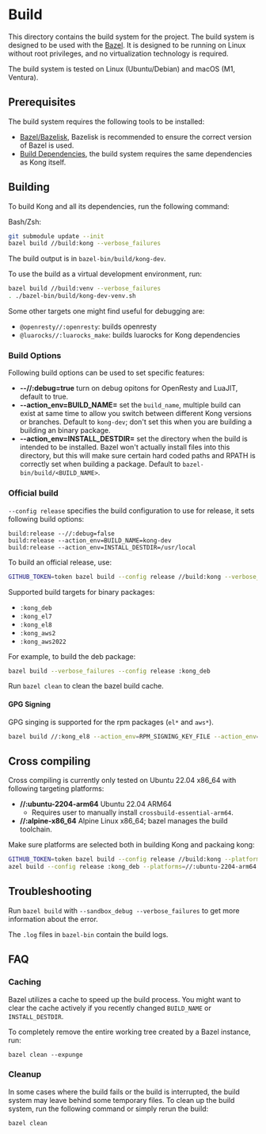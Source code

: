 # Build

This directory contains the build system for the project.
The build system is designed to be used with the [Bazel](https://bazel.build/).
It is designed to be running on Linux without root privileges, and no virtualization technology is required.

The build system is tested on Linux (Ubuntu/Debian) and macOS (M1, Ventura).

## Prerequisites

The build system requires the following tools to be installed:

- [Bazel/Bazelisk](https://bazel.build/install/bazelisk), Bazelisk is recommended to ensure the correct version of Bazel is used.
- [Build Dependencies](https://github.com/Kong/kong/blob/master/DEVELOPER.md#prerequisites), the build system requires the same dependencies as Kong itself.

## Building

To build Kong and all its dependencies, run the following command:

Bash/Zsh:

```bash
git submodule update --init
bazel build //build:kong --verbose_failures
```

The build output is in `bazel-bin/build/kong-dev`.

To use the build as a virtual development environment, run:
  
```bash
bazel build //build:venv --verbose_failures
. ./bazel-bin/build/kong-dev-venv.sh
```

Some other targets one might find useful for debugging are:

- `@openresty//:openresty`: builds openresty
- `@luarocks//:luarocks_make`: builds luarocks for Kong dependencies

### Build Options

Following build options can be used to set specific features:

- **--//:debug=true** turn on debug opitons for OpenResty and LuaJIT, default to true.
- **--action_env=BUILD_NAME=** set the `build_name`, multiple build can exist at same time to allow you
switch between different Kong versions or branches. Default to `kong-dev`; don't set this when you are
building a building an binary package.
- **--action_env=INSTALL_DESTDIR=** set the directory when the build is intended to be installed. Bazel won't
actually install files into this directory, but this will make sure certain hard coded paths and RPATH is
correctly set when building a package. Default to `bazel-bin/build/<BUILD_NAME>`.


### Official build

`--config release` specifies the build configuration to use for release, it sets following build options:

```
build:release --//:debug=false
build:release --action_env=BUILD_NAME=kong-dev
build:release --action_env=INSTALL_DESTDIR=/usr/local
```

To build an official release, use:

```bash
GITHUB_TOKEN=token bazel build --config release //build:kong --verbose_failures
```

Supported build targets for binary packages:
- `:kong_deb`
- `:kong_el7`
- `:kong_el8`
- `:kong_aws2`
- `:kong_aws2022`

For example, to build the deb package:

```bash
bazel build --verbose_failures --config release :kong_deb

```

Run `bazel clean` to clean the bazel build cache.

#### GPG Signing

GPG singing is supported for the rpm packages (`el*` and `aws*`).

```bash
bazel build //:kong_el8 --action_env=RPM_SIGNING_KEY_FILE --action_env=NFPM_RPM_PASSPHRASE
```

## Cross compiling

Cross compiling is currently only tested on Ubuntu 22.04 x86_64 with following targeting platforms:

- **//:ubuntu-2204-arm64** Ubuntu 22.04 ARM64
    - Requires user to manually install `crossbuild-essential-arm64`.
- **//:alpine-x86_64** Alpine Linux x86_64; bazel manages the build toolchain.

Make sure platforms are selected both in building Kong and packaing kong:

```bash
GITHUB_TOKEN=token bazel build --config release //build:kong --platforms=//:ubuntu-2204-arm64
azel build --config release :kong_deb --platforms=//:ubuntu-2204-arm64
```

## Troubleshooting

Run `bazel build` with `--sandbox_debug --verbose_failures` to get more information about the error.

The `.log` files in `bazel-bin` contain the build logs.

## FAQ

### Caching

Bazel utilizes a cache to speed up the build process. You might want to clear the cache actively
if you recently changed `BUILD_NAME` or `INSTALL_DESTDIR`.

To completely remove the entire working tree created by a Bazel instance, run:

```shell
bazel clean --expunge
```

### Cleanup

In some cases where the build fails or the build is interrupted, the build system may leave behind some temporary files. To clean up the build system, run the following command or simply rerun the build:

```shell
bazel clean
```

